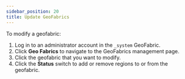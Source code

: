 ```yaml
---
sidebar_position: 20
title: Update GeoFabrics
---
```


To modify a geofabric:

1. Log in to an administrator account in the `_system` GeoFabric.
2. Click **Geo Fabrics** to navigate to the GeoFabrics management page.
3. Click the geofabric that you want to modify.
4. Click the **Status** switch to add or remove regions to or from the geofabric.

